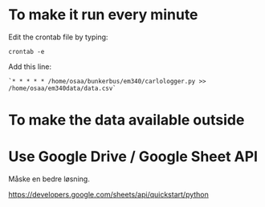 # To make it run every minute

Edit the crontab file by typing:

    crontab -e

Add this line:

    `* * * * * /home/osaa/bunkerbus/em340/carlologger.py >> /home/osaa/em340data/data.csv`

# To make the data available outside


# Use Google Drive / Google Sheet API

Måske en bedre løsning.

https://developers.google.com/sheets/api/quickstart/python


